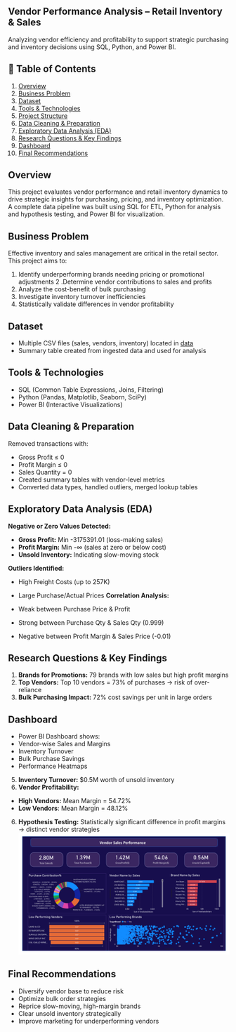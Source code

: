 ## Vendor Performance Analysis – Retail Inventory & Sales

Analyzing vendor efficiency and profitability to support strategic purchasing and inventory decisions using SQL, Python, and Power BI.


## 📑 Table of Contents
1. [Overview](#overview)
2. [Business Problem](#business-problem)
3. [Dataset](#dataset)
4. [Tools & Technologies](#tools--technologies)
5. [Project Structure](#project-structure)
6. [Data Cleaning & Preparation](#data-cleaning--preparation)
7. [Exploratory Data Analysis (EDA)](#exploratory-data-analysis-eda)
8. [Research Questions & Key Findings](#research-questions--key-findings)
9. [Dashboard](#dashboard)
10. [Final Recommendations](#final-recommendations)

## Overview 
This project evaluates vendor performance and retail inventory dynamics to drive strategic insights for purchasing, pricing, and inventory optimization. A complete data pipeline was built using SQL for ETL, Python for analysis and hypothesis testing, and Power BI for visualization.

## Business Problem
Effective inventory and sales management are critical in the retail sector. This project aims to:

1. Identify underperforming brands needing pricing or promotional adjustments
2 .Determine vendor contributions to sales and profits
3. Analyze the cost-benefit of bulk purchasing
4. Investigate inventory turnover inefficiencies
5. Statistically validate differences in vendor profitability

## Dataset
- Multiple CSV files  (sales, vendors, inventory) located in [data](https://github.com/Jatink47/vendor-sales-performance-python-sql-powerbi/tree/main/data)
- Summary table created from ingested data and used for analysis

## Tools & Technologies
- SQL (Common Table Expressions, Joins, Filtering)
- Python (Pandas, Matplotlib, Seaborn, SciPy)
- Power BI (Interactive Visualizations)

## Data Cleaning & Preparation
Removed transactions with:
- Gross Profit ≤ 0
- Profit Margin ≤ 0
- Sales Quantity = 0
- Created summary tables with vendor-level metrics  
- Converted data types, handled outliers, merged lookup tables

## Exploratory Data Analysis (EDA)
**Negative or Zero Values Detected:**

- **Gross Profit:** Min -3175391.01 (loss-making sales)
- **Profit Margin:** Min -∞ (sales at zero or below cost)
- **Unsold Inventory:** Indicating slow-moving stock

**Outliers Identified:**
- High Freight Costs (up to 257K)
- Large Purchase/Actual Prices
**Correlation Analysis:**

- Weak between Purchase Price & Profit
- Strong between Purchase Qty & Sales Qty (0.999)
- Negative between Profit Margin & Sales Price (-0.01)

## Research Questions & Key Findings
1. **Brands for Promotions:** 79 brands with low sales but high profit margins
2. **Top Vendors:** Top 10 vendors = 73% of purchases → risk of over-reliance
3. **Bulk Purchasing Impact:** 72% cost savings per unit in large orders

## Dashboard
- Power BI Dashboard shows:
- Vendor-wise Sales and Margins
- Inventory Turnover
- Bulk Purchase Savings
- Performance Heatmaps

  
5. **Inventory Turnover:** $0.5M worth of unsold inventory
6. **Vendor Profitability:**
- **High Vendors:** Mean Margin = 54.72%
- **Low Vendors**: Mean Margin = 48.12%
6. **Hypothesis Testing:** Statistically significant difference in profit margins → distinct vendor strategies
  ![image alt](https://github.com/Jatink47/vendor-sales-performance-python-sql-powerbi/blob/main/dashboard%20image/Screenshot%202025-08-12%20204148.png)

## Final Recommendations
- Diversify vendor base to reduce risk
- Optimize bulk order strategies
- Reprice slow-moving, high-margin brands
- Clear unsold inventory strategically
- Improve marketing for underperforming vendors

  
